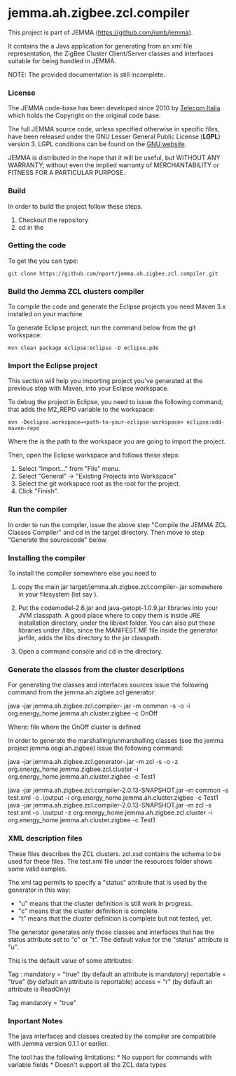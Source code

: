 jemma.ah.zigbee.zcl.compiler
============================

This project is part of JEMMA (https://github.com/ismb/jemma).

It contains the a Java application for generating from an xml file representation, the ZigBee Cluster Client/Server classes and interfaces suitable for being handled in JEMMA. 

NOTE: The provided documentation is still incomplete.

### License

The JEMMA code-base has been developed since 2010 by [Telecom Italia](http://www.telecomitalia.it/) which holds the Copyright on the original code base.

The full JEMMA source code, unless specified otherwise in specific files, have been released under the GNU Lesser General Public License (**LGPL**) version 3. LGPL conditions can be found on the [GNU website](https://www.gnu.org/licenses/lgpl.html).

JEMMA is distributed in the hope that it will be useful, but WITHOUT ANY WARRANTY; without even the implied warranty of MERCHANTABILITY or FITNESS FOR A PARTICULAR PURPOSE.

### Build

In order to build the project follow these steps.

1. Checkout the repository
2. cd in the 

### Getting the code

To get the you can type:

	git clone https://github.com/nport/jemma.ah.zigbee.zcl.compiler.git 

### Build the Jemma ZCL clusters compiler

To compile the code and generate the Eclipse projects you need Maven 3.x installed on your machine

To generate Eclipse project, run the command below from the git workspace:

	mvn clean package eclipse:eclipse -D eclipse.pde 

### Import the Eclipse project

This section will help you importing project you've generated at the previous step with Maven, into your Eclipse workspace.

To debug the project in Eclipse, you need to issue the following command, that adds the M2_REPO variable to the workspace:

	mvn -Declipse.workspace=<path-to-your-eclipse-workspace> eclipse:add-maven-repo

Where the <path-to-your-eclipse-workspace> is the path to the workspace you are going to import the project.

Then, open the Eclipse workspace and follows these steps:

1. Select "Import..." from "File" menu.
2. Select "General" -> "Existing Projects into Workspace"
3. Select the git workspace root as the root for the project.
5. Click "Finish".

### Run the compiler

In order to run the compiler, issue the above step "Compile the JEMMA ZCL Classes Compiler" and cd in the target directory. Then move to step "Generate the sourcecode" below.

### Installing the compiler

To install the compiler somewhere else you need to 
1. copy the main jar target/jemma.ah.zigbee.zcl.compiler-<version>.jar somewhere in your filesystem (let say <compilerr-dir>).

2. Put the codemodel-2.6.jar and java-getopt-1.0.9.jar libraries into your JVM classpath. A good place where to copy them is inside JRE installation directory, under the lib/ext folder. You can also put these libraries under <generator-dir>/libs, since the MANIFEST.MF file inside the generator jarfile, adds the libs directory to the jar classpath.

4. Open a command console and cd in the <compiler-dir> directory.

### Generate the classes from the cluster descriptions

For generating the classes and interfaces sources issue the following command from the jemma.ah.zigbee.zcl.generator:

java -jar jemma.ah.zigbee.zcl.compiler-<version>.jar -m common -s <ZCL description file> -o <output dir> -i org.energy_home.jemma.ah.cluster.zigbee -c OnOff

Where: 
	 <ZCL description file> file where the OnOff cluster is defined

In order to generate the marshalling/unmarshalling classes (see the jemma project jemma.osgi.ah.zigbee) issue the following command:

java -jar jemma.ah.zigbee.zcl.generator-<version>.jar -m zcl -s <ZCL description file> -o <output dir> -z org.energy_home.jemma.zigbee.zcl.cluster -i org.energy_home.jemma.ah.cluster.zigbee -c Test1

java -jar  jemma.ah.zigbee.zcl.compiler-2.0.13-SNAPSHOT.jar -m common -s test.xml -o .\output -i org.energy_home.jemma.ah.cluster.zigbee -c Test1
java -jar  jemma.ah.zigbee.zcl.compiler-2.0.13-SNAPSHOT.jar -m zcl -s test.xml -o .\output -z org.energy_home.jemma.ah.zigbee.zcl.cluster -i org.energy_home.jemma.ah.cluster.zigbee -c Test1

### XML description files

These files describes the ZCL clusters. zcl.xsd contains the schema to be used for these files. The test.xml file under the resources folder shows some valid exmples.

The <cluster> xml tag permits to specify a "status" attribute that is used by the generator in this way:
 
  * "u" means that the cluster definition is still work In progress.
  * "c" means that the cluster definition is complete.
  * "t" means that the cluster definition is complete but not tested, yet.

The generator generates only those classes and interfaces that has the status attribute set to "c" or "t". The default value for the "status" attribute is "u".
  
This is the default value of some attributes:

Tag <attribute>:
	mandatory = "true" (by default an attribute is mandatory)
	reportable = "true" (by default an attribute is reportable)
	access = "r" (by default an attribute is ReadOnly)

Tag <command>
	mandatory = "true"
  
### Inportant Notes

The java interfaces and classes created by the compiler are compatibile with Jemma version 0.1.1 or earlier.

The tool has the following limitations:
	* No support for commands with variable fields
	* Doesn't support all the ZCL data types




